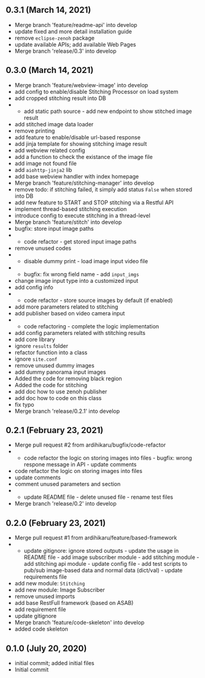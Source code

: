 ## 0.3.1 (March 14, 2021)
  - Merge branch 'feature/readme-api' into develop
  - update fixed and more detail installation guide
  - remove `eclipse-zenoh` package
  - update available APIs; add available Web Pages
  - Merge branch 'release/0.3' into develop

## 0.3.0 (March 14, 2021)
  - Merge branch 'feature/webview-image' into develop
  - add config to enable/disable Stitching Processor on load system
  - add cropped stitching result into DB
  - - add static path source - add new endpoint to show stitched image result
  - add stitched image data loader
  - remove printing
  - add feature to enable/disable url-based response
  - add jinja template for showing stitching image result
  - add webview related config
  - add a function to check the existance of the image file
  - add image not found file
  - add `aiohttp-jinja2` lib
  - add base webview handler with index homepage
  - Merge branch 'feature/stitching-manager' into develop
  - remove todo: if stitching failed, it simply add status `False` when stored into DB
  - add new feature to START and STOP stitching via a Restful API
  - implement thread-based stitching execution
  - introduce config to execute stitching in a thread-level
  - Merge branch 'feature/stitch' into develop
  - bugfix: store input image paths
  - - code refactor - get stored input image paths
  - remove unused codes
  - - disable dummy print - load image input video file
  - - bugfix: fix wrong field name - add `input_imgs`
  - change image input type into a customized input
  - add config info
  - - code refactor - store source images by default (if enabled)
  - add more parameters related to stitching
  - add publisher based on video camera input
  - - code refactoring - complete the logic implementation
  - add config parameters related with stitching results
  - add core library
  - ignore `results` folder
  - refactor function into a class
  - ignore `site.conf`
  - remove unused dummy images
  - add dummy panorama input images
  - Added the code for removing black region
  - Added the code for stitching
  - add doc how to use zenoh publisher
  - add doc how to code on this class
  - fix typo
  - Merge branch 'release/0.2.1' into develop

## 0.2.1 (February 23, 2021)
  - Merge pull request #2 from ardihikaru/bugfix/code-refactor
  - - code refactor the logic on storing images into files - bugfix: wrong respone message in API - update comments
  - code refactor the logic on storing images into files
  - update comments
  - comment unused parameters and section
  - - update README file - delete unused file - rename test files
  - Merge branch 'release/0.2' into develop

## 0.2.0 (February 23, 2021)
  - Merge pull request #1 from ardihikaru/feature/based-framework
  - - update gitignore: ignore stored outputs - update the usage in README file - add image subscriber module - add stitching module - add stitching api module - update config file - add test scripts to pub/sub image-based data and normal data (dict/val) - update requirements file
  - add new module: `Stitching`
  - add new module: Image Subscriber
  - remove unused imports
  - add base RestFull framework (based on ASAB)
  - add requirement file
  - update gitignore
  - Merge branch 'feature/code-skeleton' into develop
  - added code skeleton

## 0.1.0 (July 20, 2020)
  - initial commit; added initial files
  - Initial commit

